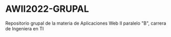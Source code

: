 # AWII2022-GRUPAL
Repositorio grupal de la materia de Aplicaciones Web II paralelo "B", carrera de Ingeniera en TI

